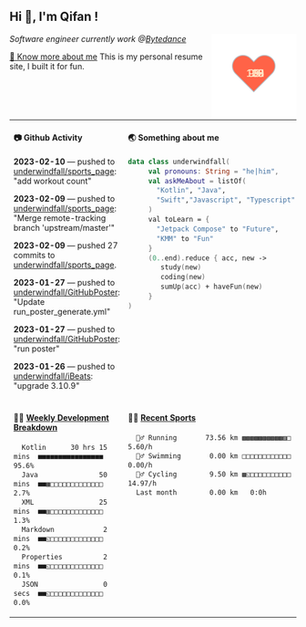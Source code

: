  <h2> Hi 👋, I'm Qifan ! </h2>
 <a href="https://github.com/underwindfall/iBeats"><img align="right" width="150px" src="https://raw.githubusercontent.com/underwindfall/iBeats/main/files/heart.svg"/></a>
 <p><em>Software engineer currently work @<a href="https://www.bytedance.com/en/">Bytedance</a></em></p>
 <p><a href="https://qifanyang.com/resume" target="_blank"> 🔭 Know more about me</a> This is my personal resume site, I built it for fun.</p>
 <table width="960px"><tr><td valign="top" width="50%">

  #### 📷 Github Activity
  <!-- githubActivity starts -->
**2023-02-10** — pushed to [underwindfall/sports_page](https://api.github.com/repos/underwindfall/sports_page): "add workout count"

**2023-02-09** — pushed to [underwindfall/sports_page](https://api.github.com/repos/underwindfall/sports_page): "Merge remote-tracking branch 'upstream/master'"

**2023-02-09** — pushed 27 commits to [underwindfall/sports_page](https://api.github.com/repos/underwindfall/sports_page).

**2023-01-27** — pushed to [underwindfall/GitHubPoster](https://api.github.com/repos/underwindfall/GitHubPoster): "Update run_poster_generate.yml"

**2023-01-27** — pushed to [underwindfall/GitHubPoster](https://api.github.com/repos/underwindfall/GitHubPoster): "run poster"

**2023-01-26** — pushed to [underwindfall/iBeats](https://api.github.com/repos/underwindfall/iBeats): "upgrade 3.10.9"
  <!-- githubActivity ends -->
  </td><td valign="top" width="50%">

  #### 🌏 Something about me
  <!-- profile starts -->
  ```kotlin
  data class underwindfall(
       val pronouns: String = "he|him",
       val askMeAbout = listOf(
         "Kotlin", "Java",
         "Swift","Javascript", "Typescript"
       )
       val toLearn = {
         "Jetpack Compose" to "Future",
         "KMM" to "Fun"
       }
       (0..end).reduce { acc, new ->
          study(new)
          coding(new)
          sumUp(acc) + haveFun(new)
       }
  )
  ```
  <!-- profile ends -->
  </td></tr><tr><td valign="top" width="50%">
  
  #### 🏊‍♂️ <a href="https://gist.github.com/underwindfall/377ee88ba1fabd1e93516e48ca9c61eb" target="_blank">Weekly Development Breakdown</a>
   <!-- codeTime starts -->
   ```text
     Kotlin      30 hrs 15 mins  ■■■■■■■■■■■■■■■■  95.6%
     Java               50 mins  ■■▦□□□□□□□□□□□□□   2.7%
     XML                25 mins  ■■▥□□□□□□□□□□□□□   1.3%
     Markdown            2 mins  ■■◱□□□□□□□□□□□□□   0.2%
     Properties          2 mins  ■■◱□□□□□□□□□□□□□   0.1%
     JSON                0 secs  ■■◱□□□□□□□□□□□□□   0.0%
   ```
   <!-- codeTime starts -->
   </td>
   <td valign="top" width="50%">

   #### 🤾‍♂️ <a href="https://gist.github.com/underwindfall/76198d6f6918f9f94d022c8ad881f98b" target="_blank">Recent Sports</a>

   <!-- Sports starts -->
   ```text
     ‍🏃‍♂️ Running       73.56 km ▩▩▩▩▩▩▩▩▩▩▨□  5.60/h
     🏊‍♂️ Swimming       0.00 km □□□□□□□□□□□□  0.00/h
     🚴‍♂️ Cycling        9.50 km ▩◱□□□□□□□□□□ 14.97/h
     Last month        0.00 km   0:0h
   ```
   <!-- Sports ends -->
   </td></tr></table>